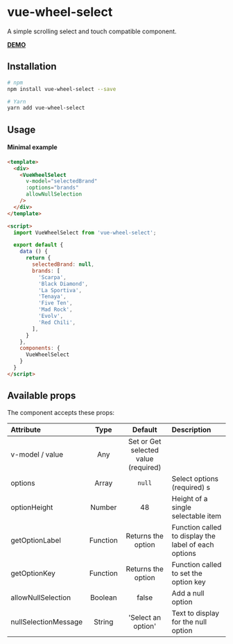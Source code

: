# vue-wheel-select

A simple scrolling select and touch compatible component.

**[DEMO](https://SamuelTrottier.github.io/vue-wheel-select/)**

## Installation

```bash
# npm
npm install vue-wheel-select --save

# Yarn
yarn add vue-wheel-select
```

## Usage
#### Minimal example
```html
<template>
  <div>
    <VueWheelSelect
      v-model="selectedBrand"
      :options="brands"
      allowNullSelection
    />
  </div>
</template>

<script>
  import VueWheelSelect from 'vue-wheel-select';

  export default {
    data () {
      return {
        selectedBrand: null,
        brands: [
          'Scarpa',
          'Black Diamond',
          'La Sportiva',
          'Tenaya',
          'Five Ten',
          'Mad Rock',
          'Evolv',
          'Red Chili',
        ],
      }
    },
    components: {
      VueWheelSelect
    }
  }
</script>
```

## Available props
The component accepts these props:

| Attribute        | Type                                            | Default              | Description      |
| :---             | :---:                                           | :---:                | :---             |
| v-model / value  | Any              | Set or Get selected value (required) |
| options           | Array                                          | `null`       | Select options (required)  s|
| optionHeight           | Number                                    | 48  | Height of a single selectable item |
| getOptionLabel | Function | Returns the option | Function called to display the label of each options |
| getOptionKey | Function | Returns the option | Function called to set the option key |
| allowNullSelection | Boolean | false | Add a null option |
| nullSelectionMessage | String | 'Select an option' | Text to display for the null option |